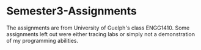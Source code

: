 # Semester3-Assignments
The assignments are from University of Guelph's class ENGG1410.
Some assignments left out were either tracing labs or simply not a demonstration of my programming abilities.
